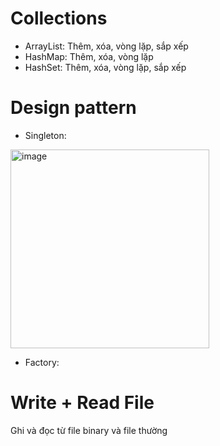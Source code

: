 # Collections
- ArrayList: Thêm, xóa, vòng lặp, sắp xếp
- HashMap: Thêm, xóa, vòng lặp
- HashSet: Thêm, xóa, vòng lặp, sắp xếp
# Design pattern
- Singleton:

<img width="318" alt="image" src="https://github.com/lamconan001/DE-Intern/assets/104041553/6931da63-6bf9-4662-b3fd-ed0c9290cf1b">

- Factory: 

# Write + Read File
Ghi và đọc từ file binary và file thường
